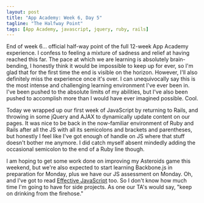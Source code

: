 ```yaml
---
layout: post
title: "App Academy: Week 6, Day 5"
tagline: "The Halfway Point"
tags: [App Academy, javascript, jquery, ruby, rails]
---
```

End of week 6... official half-way point of the full 12-week App Academy experience. I confess to feeling a mixture of sadness and relief at having reached this far. The pace at which we are learning is absolutely brain- bending, I honestly think it would be impossible to keep up for ever, so I'm glad that for the first time the end is visible on the horizon. However, I'll also definitely miss the experience once it's over. I can unequivocally say this is the most intense and challenging learning environment I've ever been in. I've been pushed to the absolute limits of my abilities, but I've also been pushed to accomplish more than I would have ever imagined possible. Cool.

Today we wrapped up our first week of JavaScript by returning to Rails, and throwing in some jQuery and AJAX to dynamically update content on our pages. It was nice to be back in the now-familiar environment of Ruby and Rails after all the JS with all its semicolons and brackets and parentheses, but honestly I feel like I've got enough of handle on JS where that stuff doesn't bother me anymore. I did catch myself absent mindedly adding the occasional semicolon to the end of a Ruby line though.

I  am hoping to get some work done on improving my Asteroids game this weekend, but we're also expected to start learning Backbone.js in preparation for Monday, plus we have our JS assessment on Monday. Oh, and I've got to read [Effective JavaScript](http://effectivejs.com/) too. So I don't know how much time I'm going to have for side projects. As one our TA's would say, "keep on drinking from the firehose."